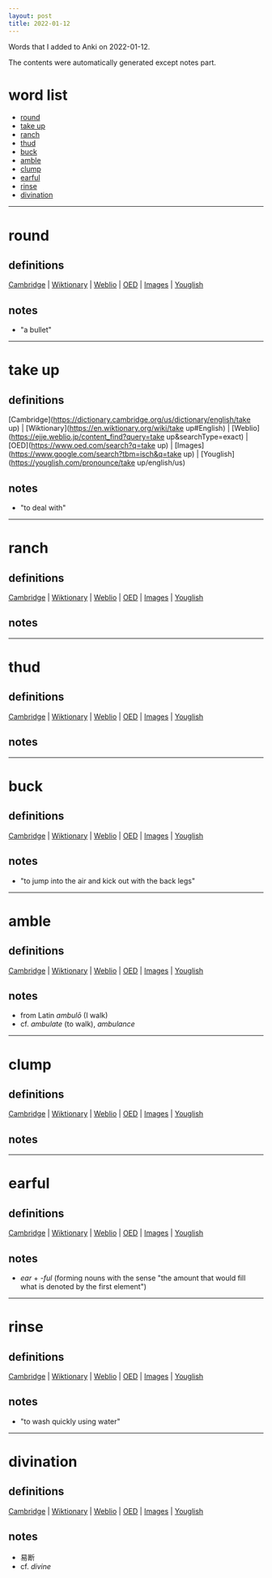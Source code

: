 ```yaml
---
layout: post
title: 2022-01-12
---
```


Words that I added to Anki on 2022-01-12.

The contents were automatically generated except notes part.
# word list
- [round](#round)
- [take up](#take-up)
- [ranch](#ranch)
- [thud](#thud)
- [buck](#buck)
- [amble](#amble)
- [clump](#clump)
- [earful](#earful)
- [rinse](#rinse)
- [divination](#divination)

---

# round
## definitions
[Cambridge](https://dictionary.cambridge.org/us/dictionary/english/round)
|
[Wiktionary](https://en.wiktionary.org/wiki/round#English)
|
[Weblio](https://ejje.weblio.jp/content_find?query=round&searchType=exact)
|
[OED](https://www.oed.com/search?q=round)
|
[Images](https://www.google.com/search?tbm=isch&q=round)
|
[Youglish](https://youglish.com/pronounce/round/english/us)

## notes
- "a bullet"

---

# take up
## definitions
[Cambridge](https://dictionary.cambridge.org/us/dictionary/english/take up)
|
[Wiktionary](https://en.wiktionary.org/wiki/take up#English)
|
[Weblio](https://ejje.weblio.jp/content_find?query=take up&searchType=exact)
|
[OED](https://www.oed.com/search?q=take up)
|
[Images](https://www.google.com/search?tbm=isch&q=take up)
|
[Youglish](https://youglish.com/pronounce/take up/english/us)

## notes
- "to deal with"

---

# ranch
## definitions
[Cambridge](https://dictionary.cambridge.org/us/dictionary/english/ranch)
|
[Wiktionary](https://en.wiktionary.org/wiki/ranch#English)
|
[Weblio](https://ejje.weblio.jp/content_find?query=ranch&searchType=exact)
|
[OED](https://www.oed.com/search?q=ranch)
|
[Images](https://www.google.com/search?tbm=isch&q=ranch)
|
[Youglish](https://youglish.com/pronounce/ranch/english/us)

## notes

---

# thud
## definitions
[Cambridge](https://dictionary.cambridge.org/us/dictionary/english/thud)
|
[Wiktionary](https://en.wiktionary.org/wiki/thud#English)
|
[Weblio](https://ejje.weblio.jp/content_find?query=thud&searchType=exact)
|
[OED](https://www.oed.com/search?q=thud)
|
[Images](https://www.google.com/search?tbm=isch&q=thud)
|
[Youglish](https://youglish.com/pronounce/thud/english/us)

## notes

---

# buck
## definitions
[Cambridge](https://dictionary.cambridge.org/us/dictionary/english/buck)
|
[Wiktionary](https://en.wiktionary.org/wiki/buck#English)
|
[Weblio](https://ejje.weblio.jp/content_find?query=buck&searchType=exact)
|
[OED](https://www.oed.com/search?q=buck)
|
[Images](https://www.google.com/search?tbm=isch&q=buck)
|
[Youglish](https://youglish.com/pronounce/buck/english/us)

## notes
- "to jump into the air and kick out with the back legs"

---

# amble
## definitions
[Cambridge](https://dictionary.cambridge.org/us/dictionary/english/amble)
|
[Wiktionary](https://en.wiktionary.org/wiki/amble#English)
|
[Weblio](https://ejje.weblio.jp/content_find?query=amble&searchType=exact)
|
[OED](https://www.oed.com/search?q=amble)
|
[Images](https://www.google.com/search?tbm=isch&q=amble)
|
[Youglish](https://youglish.com/pronounce/amble/english/us)

## notes
- from Latin *ambulō* (I walk)
- cf. *ambulate* (to walk), *ambulance*

---

# clump
## definitions
[Cambridge](https://dictionary.cambridge.org/us/dictionary/english/clump)
|
[Wiktionary](https://en.wiktionary.org/wiki/clump#English)
|
[Weblio](https://ejje.weblio.jp/content_find?query=clump&searchType=exact)
|
[OED](https://www.oed.com/search?q=clump)
|
[Images](https://www.google.com/search?tbm=isch&q=clump)
|
[Youglish](https://youglish.com/pronounce/clump/english/us)

## notes

---

# earful
## definitions
[Cambridge](https://dictionary.cambridge.org/us/dictionary/english/earful)
|
[Wiktionary](https://en.wiktionary.org/wiki/earful#English)
|
[Weblio](https://ejje.weblio.jp/content_find?query=earful&searchType=exact)
|
[OED](https://www.oed.com/search?q=earful)
|
[Images](https://www.google.com/search?tbm=isch&q=earful)
|
[Youglish](https://youglish.com/pronounce/earful/english/us)

## notes
- *ear* + *-ful* (forming nouns with the sense "the amount that would fill what is denoted by the first element")

---

# rinse
## definitions
[Cambridge](https://dictionary.cambridge.org/us/dictionary/english/rinse)
|
[Wiktionary](https://en.wiktionary.org/wiki/rinse#English)
|
[Weblio](https://ejje.weblio.jp/content_find?query=rinse&searchType=exact)
|
[OED](https://www.oed.com/search?q=rinse)
|
[Images](https://www.google.com/search?tbm=isch&q=rinse)
|
[Youglish](https://youglish.com/pronounce/rinse/english/us)

## notes
- "to wash quickly using water"

---

# divination
## definitions
[Cambridge](https://dictionary.cambridge.org/us/dictionary/english/divination)
|
[Wiktionary](https://en.wiktionary.org/wiki/divination#English)
|
[Weblio](https://ejje.weblio.jp/content_find?query=divination&searchType=exact)
|
[OED](https://www.oed.com/search?q=divination)
|
[Images](https://www.google.com/search?tbm=isch&q=divination)
|
[Youglish](https://youglish.com/pronounce/divination/english/us)

## notes
- 易断
- cf. *divine*

